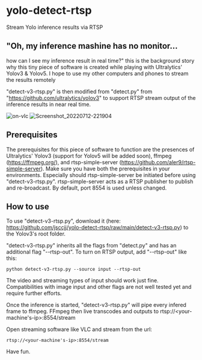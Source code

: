 # yolo-detect-rtsp
Stream Yolo inference results via RTSP

## "Oh, my inference mashine has no monitor... 
how can I see my inference result in real time?" this is the background story why this tiny piece of software is created while playing with Ultralytics' Yolov3 & Yolov5. I hope to use my other computers and phones to stream the results remotely

"detect-v3-rtsp.py" is then modified from "detect.py" from "https://github.com/ultralytics/yolov3" to support RTSP stream output of the inference results in near real time.

![on-vlc](https://user-images.githubusercontent.com/79299554/178659145-48928d3f-9c67-4301-a779-39db1875d86f.jpg)
![Screenshot_20220712-221904](https://user-images.githubusercontent.com/79299554/178673365-3aed1d70-317e-4f36-906c-48c5ac89f439.png|width=100px)

## Prerequisites
The prerequisites for this piece of software to function are the presences of Ultralytics' Yolov3 (support for Yolov5 will be added soon), ffmpeg (https://ffmpeg.org/), and rtsp-simple-server (https://github.com/aler9/rtsp-simple-server). Make sure you have both the prerequisites in your environments. Especially should rtsp-simple-server be initiated before using "detect-v3-rtsp.py". rtsp-simple-server acts as a RTSP publisher to publish and re-broadcast. By default, port 8554 is used unless changed.


## How to use

To use "detect-v3-rtsp.py", download it (here: https://github.com/jsccjj/yolo-detect-rtsp/raw/main/detect-v3-rtsp.py) to the Yolov3's root folder.

"detect-v3-rtsp.py" inherits all the flags from "detect.py" and has an additional flag "--rtsp-out". To turn on RTSP output, add "--rtsp-out" like this:

`python detect-v3-rtsp.py --source input --rtsp-out`

The video and streaming types of input should work just fine. Compatibilities with image input and other flags are not well tested yet and require further efforts.

Once the inference is started, "detect-v3-rtsp.py" will pipe every infered frame to ffmpeg. FFmpeg then live transcodes and outputs to rtsp://<your-machine's-ip>:8554/stream

Open streaming software like VLC and stream from the url:

`rtsp://<your-machine's-ip>:8554/stream`

Have fun.


